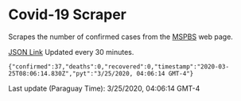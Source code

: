 # Covid-19 Scraper

Scrapes the number of confirmed cases from the [MSPBS](https://www.mspbs.gov.py/covid-19.php) web page.

[JSON Link](https://jmayalag.github.io/covid19-scrape/cases.json)
Updated every 30 minutes.
```
{"confirmed":37,"deaths":0,"recovered":0,"timestamp":"2020-03-25T08:06:14.830Z","pyt":"3/25/2020, 04:06:14 GMT-4"}
```
Last update (Paraguay Time): 3/25/2020, 04:06:14 GMT-4